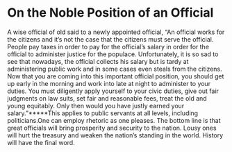 # On the Noble Position of an Official

A wise official of old said to a newly appointed official, “An official works for the citizens and it’s not the case that the citizens must serve the official. People pay taxes in order to pay for the official’s salary in order for the official to administer justice for the populace. Unfortunately, it is so sad to see that nowadays, the official collects his salary but is tardy at administering public work and in some cases even steals from the citizens.      Now that you are coming into this important official position, you should get up early in the morning and work into late at night to administer to your duties. You must diligently apply yourself to your civic duties, give out fair judgments on law suits, set fair and reasonable fees, treat the old and young equitably. Only then would you have justly earned your salary.”*****​​This applies to public servants at all levels, including politicians.One can employ rhetoric as one pleases. The bottom line is that great officials will bring prosperity and security to the nation. Lousy ones will hurt the treasury and weaken the nation’s standing in the world. History will have the final word.